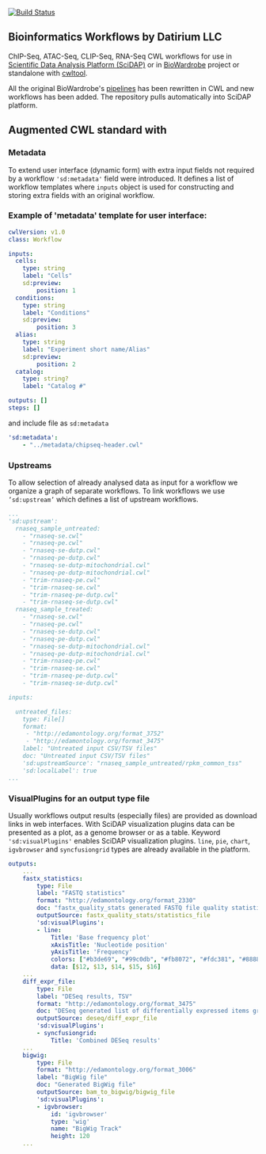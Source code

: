 [![Build Status](https://travis-ci.org/datirium/workflows.svg?branch=master)](https://travis-ci.org/datirium/workflows)


## Bioinformatics Workflows by Datirium LLC
 
 
ChIP-Seq, ATAC-Seq, CLIP-Seq, RNA-Seq CWL workflows for use in [Scientific Data Analysis Platform (SciDAP)](https://scidap.com)
or in [BioWardrobe](https://biowardrobe.com/) project or standalone with [cwltool](https://github.com/common-workflow-language/cwltool).

All the original BioWardrobe's [pipelines](https://genomebiology.biomedcentral.com/articles/10.1186/s13059-015-0720-3)
    has been rewritten in CWL and new workflows has been added.  The repository pulls automatically into SciDAP platform.

## Augmented CWL standard with

### Metadata

To extend user interface (dynamic form) with extra input fields not required by a workflow ```'sd:metadata'``` field were introduced.
It defines a list of workflow templates where ```inputs``` object is used for constructing and storing extra fields with an original workflow.

### Example of 'metadata' template for user interface: 

```yaml
cwlVersion: v1.0
class: Workflow

inputs:
  cells:
    type: string
    label: "Cells"
    sd:preview:
        position: 1
  conditions:
    type: string
    label: "Conditions"
    sd:preview:
        position: 3
  alias:
    type: string
    label: "Experiment short name/Alias"
    sd:preview:
        position: 2
  catalog:
    type: string?
    label: "Catalog #"

outputs: []
steps: []

```
and include file as ```sd:metadata```
```yaml
'sd:metadata':
    - "../metadata/chipseq-header.cwl"
```

### Upstreams

To allow selection of already analysed data as input for a workflow we organize a graph of separate workflows. To link workflows we use ```’sd:upstream’``` which defines a list of upstream workflows.

```yaml
...
'sd:upstream':
  rnaseq_sample_untreated:
    - "rnaseq-se.cwl"
    - "rnaseq-pe.cwl"
    - "rnaseq-se-dutp.cwl"
    - "rnaseq-pe-dutp.cwl"
    - "rnaseq-se-dutp-mitochondrial.cwl"
    - "rnaseq-pe-dutp-mitochondrial.cwl"
    - "trim-rnaseq-pe.cwl"
    - "trim-rnaseq-se.cwl"
    - "trim-rnaseq-pe-dutp.cwl"
    - "trim-rnaseq-se-dutp.cwl"
  rnaseq_sample_treated:
    - "rnaseq-se.cwl"
    - "rnaseq-pe.cwl"
    - "rnaseq-se-dutp.cwl"
    - "rnaseq-pe-dutp.cwl"
    - "rnaseq-se-dutp-mitochondrial.cwl"
    - "rnaseq-pe-dutp-mitochondrial.cwl"
    - "trim-rnaseq-pe.cwl"
    - "trim-rnaseq-se.cwl"
    - "trim-rnaseq-pe-dutp.cwl"
    - "trim-rnaseq-se-dutp.cwl"

inputs:

  untreated_files:
    type: File[]
    format:
     - "http://edamontology.org/format_3752"
     - "http://edamontology.org/format_3475"
    label: "Untreated input CSV/TSV files"
    doc: "Untreated input CSV/TSV files"
    'sd:upstreamSource': "rnaseq_sample_untreated/rpkm_common_tss"
    'sd:localLabel': true
...
```

### VisualPlugins for an output type file

Usually workflows output results (especially files) are provided as download links in web interfaces. With SciDAP visualization plugins data can be presented as a plot, as a genome browser or as a table. Keyword `'sd:visualPlugins'` enables SciDAP visualization plugins. `line`, `pie`, `chart`, `igvbrowser` and `syncfusiongrid` types are already available in the platform.


```yaml
outputs:
    ...
    fastx_statistics:
        type: File
        label: "FASTQ statistics"
        format: "http://edamontology.org/format_2330"
        doc: "fastx_quality_stats generated FASTQ file quality statistics file"
        outputSource: fastx_quality_stats/statistics_file
        'sd:visualPlugins':
        - line:
            Title: 'Base frequency plot'
            xAxisTitle: 'Nucleotide position'
            yAxisTitle: 'Frequency'
            colors: ["#b3de69", "#99c0db", "#fb8072", "#fdc381", "#888888"]
            data: [$12, $13, $14, $15, $16]
    ...
    diff_expr_file:
        type: File
        label: "DESeq results, TSV"
        format: "http://edamontology.org/format_3475"
        doc: "DESeq generated list of differentially expressed items grouped by isoforms, genes or common TSS"
        outputSource: deseq/diff_expr_file
        'sd:visualPlugins':
        - syncfusiongrid:
            Title: 'Combined DESeq results'
    ...
    bigwig:
        type: File
        format: "http://edamontology.org/format_3006"
        label: "BigWig file"
        doc: "Generated BigWig file"
        outputSource: bam_to_bigwig/bigwig_file
        'sd:visualPlugins':
        - igvbrowser:
            id: 'igvbrowser'
            type: 'wig'
            name: "BigWig Track"
            height: 120
    ...
```